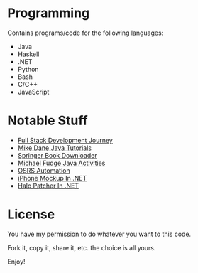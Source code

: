 # Programming
Contains programs/code for the following languages:
- Java
- Haskell
- .NET
- Python
- Bash
- C/C++
- JavaScript

# Notable Stuff
* [Full Stack Development Journey](https://github.com/chowdhaj/Programming/tree/main/Full%20Stack)
* [Mike Dane Java Tutorials](https://github.com/chowdhaj/Programming/tree/main/Java/Mike%20Dane%20Tutorials/src/mikeDaneJavaTutorial)
* [Springer Book Downloader](https://github.com/chowdhaj/Programming/tree/main/Java/SpringerBookDownloader)
* [Michael Fudge Java Activities](https://github.com/chowdhaj/Programming/tree/main/Java/ALearningJava/src/lesson)
* [OSRS Automation](https://github.com/chowdhaj/Programming/tree/main/Java/OSRS%20Botting)
* [iPhone Mockup In .NET](https://github.com/chowdhaj/Programming/tree/main/Visual%20Basic/BMI%20Calculator)
* [Halo Patcher In .NET](https://github.com/chowdhaj/Programming/tree/main/Visual%20Basic/School%20Project)

# License
You have my permission to do whatever you want to this code.

Fork it, copy it, share it, etc. the choice is all yours.

Enjoy!
